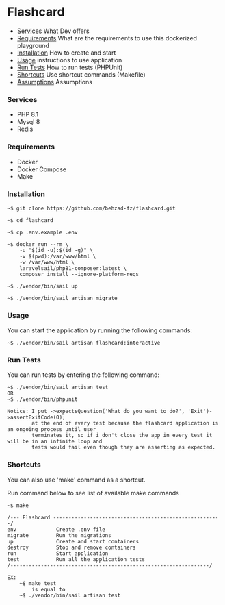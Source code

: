 # Flashcard

- [Services](#services) What Dev offers
- [Requirements](#requirements) What are the requirements to use this dockerized playground
- [Installation](#installation) How to create and start
- [Usage](#usage) instructions to use application
- [Run Tests](#run-tests) How to run tests (PHPUnit)
- [Shortcuts](#shortcuts) Use shortcut commands (Makefile)
- [Assumptions](#Assumptions) Assumptions

### Services
- PHP 8.1
- Mysql 8
- Redis

### Requirements
- Docker
- Docker Compose
- Make

### Installation
```
~$ git clone https://github.com/behzad-fz/flashcard.git

~$ cd flashcard

~$ cp .env.example .env

~$ docker run --rm \
    -u "$(id -u):$(id -g)" \
    -v $(pwd):/var/www/html \
    -w /var/www/html \
    laravelsail/php81-composer:latest \
    composer install --ignore-platform-reqs

~$ ./vendor/bin/sail up

~$ ./vendor/bin/sail artisan migrate
```

### Usage
You can start the application by running the following commands:
```
~$ ./vendor/bin/sail artisan flashcard:interactive
```

### Run Tests
You can run tests by entering the following command:
```
~$ ./vendor/bin/sail artisan test
OR
~$ ./vendor/bin/phpunit

Notice: I put ->expectsQuestion('What do you want to do?', 'Exit')->assertExitCode(0);
        at the end of every test because the flashcard application is an ongoing process until user
        terminates it, so if i don't close the app in every test it will be in an infinite loop and 
        tests would fail even though they are asserting as expected.
```
### Shortcuts
You can also use 'make' command as a shortcut.

Run command below to see list of available make commands
```
~$ make

/--- Flashcard -------------------------------------------------------/
env             Create .env file
migrate         Run the migrations
up              Create and start containers
destroy         Stop and remove containers
run             Start application
test            Run all the application tests
/-----------------------------------------------------------------/

EX:
    ~$ make test
        is equal to 
    ~$ ./vendor/bin/sail artisan test
```